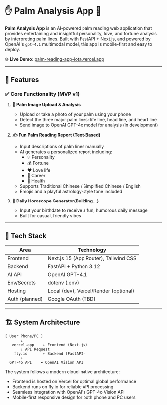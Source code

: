 # ✋ Palm Analysis App 🌟

**Palm Analysis App** is an AI-powered palm reading web application that provides entertaining and insightful personality, love, and fortune analysis by interpreting palm lines. Built with FastAPI + Next.js, and powered by OpenAI's `gpt-4.1` multimodal model, this app is mobile-first and easy to deploy.

🌐 **Live Demo**: [palm-reading-app-iota.vercel.app](https://palm-reading-app-iota.vercel.app)

---

## 🧠 Features

### ✅ Core Functionality (MVP v1)

1. **📸 Palm Image Upload & Analysis**  
   - Upload or take a photo of your palm using your phone  
   - Detect the three major palm lines: life line, head line, and heart line  
   - Send image to OpenAI GPT-4o model for analysis (in development)

2. **✍️ Fun Palm Reading Report (Text-Based)**  
   - Input descriptions of palm lines manually  
   - AI generates a personalized report including:
     - 💡 Personality  
     - 💰 Fortune  
     - ❤️ Love life  
     - 💼 Career  
     - 💪 Health  
   - Supports Traditional Chinese / Simplified Chinese / English  
   - Emojis and a playful astrology-style tone included  

3. **🔮 Daily Horoscope Generator(Building...)**  
   - Input your birthdate to receive a fun, humorous daily message  
   - Built for casual, friendly vibes

---

## 🔧 Tech Stack

| Area        | Technology             |
|-------------|------------------------|
| Frontend    | Next.js 15 (App Router), Tailwind CSS |
| Backend     | FastAPI + Python 3.12  |
| AI API      | OpenAI GPT-4.1          |
| Env/Secrets | dotenv (.env)          |
| Hosting     | Local (dev), Vercel/Render (optional) |
| Auth (planned) | Google OAuth (TBD)  |

---

## 🏗️ System Architecture

```
[ User Phone/PC ]
       ↓
   vercel.app    ← Frontend (Next.js)
       ↓ API Request
    fly.io       ← Backend (FastAPI)
       ↓
  GPT-4o API    ← OpenAI Vision API
```

The system follows a modern cloud-native architecture:
- Frontend is hosted on Vercel for optimal global performance
- Backend runs on fly.io for reliable API processing
- Seamless integration with OpenAI's GPT-4o Vision API
- Mobile-first responsive design for both phone and PC users
